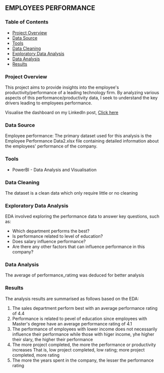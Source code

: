 
## EMPLOYEES PERFORMANCE

### Table of Contents 

- [Project Overview](#project-overview)
- [Data Source](#data-source)
- [Tools](#tools)
- [Data Cleaning](#data-cleaning)
- [Exploratory Data Analysis](#exploratory-data-analysis)
- [Data Analysis](#data-analysis)
- [Results](#results)


### Project Overview

This project aims to provide insights into the employee's productivity/performance of a leading technology firm. By analyzing various aspects of this performance/productivity data, I seek to understand the key drivers leading to employees performance.

Visualise the dashboard on my LinkedIn post, 
[Click here](https://www.linkedin.com/in/rebecca-oluwatunmise-falade-1534421b1)

### Data Source 

Employee performance: The primary dataset used for this analysis is the Employee Performance Data2.xlsx file containing detailed information about the employees' performance of the company.

### Tools

- PowerBI - Data Analysis and Visualisation

### Data Cleaning

The dataset is a clean data which only require little or no cleaning 

### Exploratory Data Analysis

EDA involved exploring the performance data to answer key questions, such as:
- Which department performs the best?
- Is performance related to level of education?
- Does salary influence performance?
- Are there any other factors that can influence performance in this company?

### Data Analysis 

The average of performance_ratimg was deduced for better analysis 

### Results

The analysis results are summarised as follows based on the EDA:
1. The sales department perform best with an average performance rating of 4.4
2. Performance is related to pevel of education since employees with Master's degree have an average performance rating of 4.1
3. The performance of employees with lower income does not necessarily influence their performance while those with higer income, yhe higher their slary, the higher their performance
4. The more project completed, the more the performance or productivity increases That is, low project completed, low rating; more project completed, more rating
5. The more the years spent in the company, the lesser the performance rating

